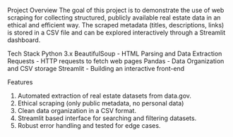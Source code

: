 Project Overview 
The goal of this project is to demonstrate the use of web scraping for collecting structured, publicly available real estate data in an ethical and efficient way. 
The scraped metadata (titles, descriptions, links) is stored in  a CSV file and can be explored interactively through a Streamlit dashboard. 

Tech Stack 
Python 3.x
BeautifulSoup - HTML Parsing and Data Extraction 
Requests - HTTP requests to fetch web pages
Pandas - Data Organization and CSV storage 
Streamlit - Building an interactive front-end 

Features 
1. Automated extraction of real estate datasets from data.gov.
2. Ethical scraping (only public metadata, no personal data)
3. Clean data organization in a CSV format.
4. Streamlit based interface for searching and filtering datasets.
5. Robust error handling and tested for edge cases. 
